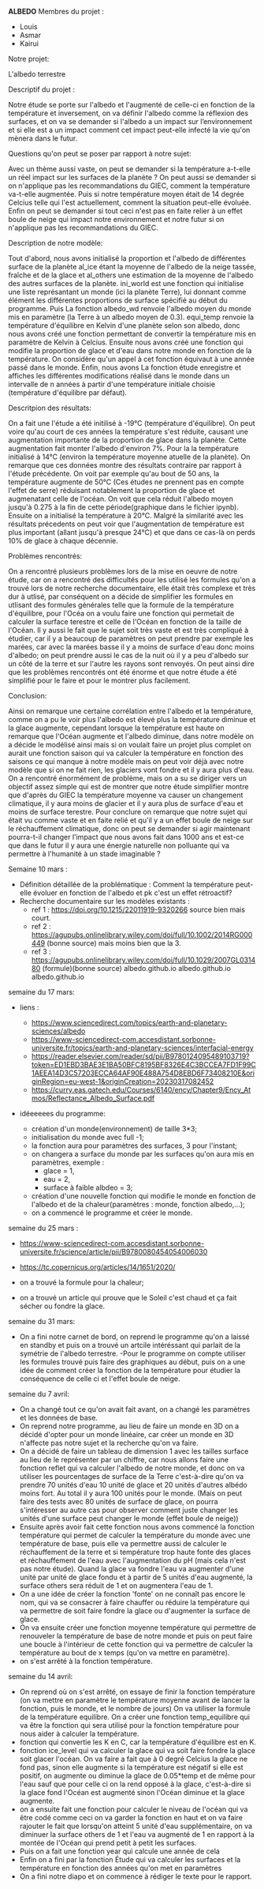  **ALBEDO**
 Membres du projet :
 - Louis
 - Asmar
 - Kairui



Notre projet:

L'albedo terrestre

Descriptif du projet :

Notre étude se porte sur l'albedo et l'augmenté de celle-ci en fonction de la température et inversement, on va définir l'albedo comme la réflexion des surfaces, et on va se demander si l'albedo a un impact sur l’environnement et si elle est a un impact comment cet impact peut-elle infecté la vie qu'on mènera dans le futur.

Questions qu'on peut se poser par rapport à notre sujet:

Avec un thème aussi vaste, on peut se demander si la température a-t-elle un réel impact sur les surfaces de la planète ? On peut aussi se demander si on n'applique pas les recommandations du GIEC, comment la température va-t-elle augmentée. Puis si notre température moyen était de 14 degrée Celcius telle qui l'est actuellement, comment la situation peut-elle évoluée. Enfin on peut se demander si tout ceci n'est pas en faite relier à un effet boule de neige qui impact notre environnement et notre futur si on n'applique pas les recommandations du GIEC.

Description de notre modèle:

Tout d'abord, nous avons initialisé la proportion et l'albedo de différentes surface de la planète al_ice étant la moyenne de l'albedo de la neige tassée, fraîche et de la glace et al_others une estimation de la moyenne de l'albedo des autres surfaces de la planète. ini_world est une fonction qui initialise une liste représantant un monde (ici la planète Terre), lui donnant comme élément les différentes proportions de surface spécifié au début du programme. Puis La fonction albedo_wd renvoie l'albedo moyen du monde mis en paramètre (la Terre à un albedo moyen de 0.3). equi_temp renvoie la température d'équilibre en Kelvin d'une planète selon son albedo, donc nous avons créé une fonction permettant de convertir la température mis en paramètre de Kelvin à Celcius. Ensuite nous avons créé une fonction qui modifie la proportion de glace et d'eau dans notre monde en fonction de la température. On considère qu'un appel à cet fonction équivaut à une année passé dans le monde. Enfin, nous avons La fonction étude enregistre et affiches les différentes modifications réalisé dans le monde dans un intervalle de n années à partir d'une température initiale choisie (température d'équilibre par défaut).

Descritpion des résultats:

 On a fait une l'étude a été initilisé à -19°C (température d'équilibre). On peut voire qu'au court de ces années la température s'est réduite, causant une augmentation importante de la proportion de glace dans la planète. Cette augmentation fait monter l'albedo d'environ 7%. Pour la la température initialisé à 14°C (environ la température moyenne atuelle de la planète). On remarque que ces données montre des résultats contraire par rapport à l'étude précédente. On voit par exemple qu'au bout de 50 ans, la température augmente de 50°C (Ces études ne prennent pas en compte l'effet de serre) réduisant notablement la proportion de glace et augmenatant celle de l'océan. On voit que cela réduit l'albedo moyen jusqu'à 0.275 à la fin de cette période(graphique dans le fichier ipynb). Ensuite on a initialisé la température à 20°C. Malgré la similarité avec les résultats précedents on peut voir que l'augmentation de température est plus important (allant jusqu'à presque 24°C) et que dans ce cas-là on perds 10% de glace à chaque décennie.



Problèmes rencontrés:

On a rencontré plusieurs problèmes lors de la mise en oeuvre de notre étude, car on a rencontré des difficultés pour les utilisé les formules qu'on a trouvé lors de notre recherche documentaire, elle était très complexe et très dur à utlisé, par conséquent on a décide de simplifier les formules en utlisant des formules générales telle que la formule de la température d'équilibre, pour l'Océa on a voulu faire une fonction qui permetait de calculer la surface terestre et celle de l'Océan en fonction de la taille de l'Océan. Il y aussi le fait que le sujet soit très vaste et est très compliqué à étudier, car il y a beaucoup de paramètres on peut prendre par exemple les marées, car avec la marées basse il y a moins de surface d'eau donc moins d'albedo; on peut prendre aussi le cas de la nuit où il y a peu d'albedo sur un côté de la terre et sur l'autre les rayons sont renvoyés. On peut ainsi dire que les problèmes rencontrés ont été énorme et que notre étude a été simplifié pour le faire et pour le montrer plus facilement.

Conclusion:

Ainsi on remarque une certaine corrélation entre l'albedo et la température, comme on a pu le voir plus l'albedo est élevé plus la température diminue et la glace augmente, cependant lorsque la température est haute on remarque que l'Océan augmente et l'albedo diminue, dans notre modèle on a décide le modélisé ainsi mais si on voulait faire un projet plus complet on aurait une fonction saison qui va calculer la température en fonction des saisons ce qui manque à notre modèle mais on peut voir déjà avec notre modèle que si on ne fait rien, les glaciers vont fondre et il y aura plus d'eau. On a rencontré énormément de problème, mais on a su se diriger vers un objectif assez simple qui est de montrer que notre étude simplifier montre que d'après du GIEC la température moyenne va causer un changement climatique, il y aura moins de glacier et il y aura plus de surface d'eau et moins de surface terestre. Pour conclure on remarque que notre sujet qui était vu comme vaste et en faite relié et qu'il y a un effet boule de neige sur le réchauffement climatique, donc on peut se demander si agir maintenant pourra-t-il changer l'impact que nous avons fait dans 1000 ans et est-ce que dans le futur il y aura une énergie naturelle non polluante qui va permettre à l'humanité à un stade imaginable ?



Semaine 10 mars :
- Définition détaillée de la problématique : Comment la température peut-elle évoluer en fonction de l'albedo et pk c'est un effet rétroactif?
- Recherche documentaire sur les modèles existants :
  - ref 1 : https://doi.org/10.1215/22011919-9320266 source bien mais court.
  - ref 2 : https://agupubs.onlinelibrary.wiley.com/doi/full/10.1002/2014RG000449 (bonne source) mais moins bien que la 3.
  - ref 3 : https://agupubs.onlinelibrary.wiley.com/doi/full/10.1029/2007GL031480  (formule)(bonne source) albedo.github.io albedo.github.io albedo.github.io

semaine du 17 mars:
- liens :
  - https://www.sciencedirect.com/topics/earth-and-planetary-sciences/albedo
  - https://www-sciencedirect-com.accesdistant.sorbonne-universite.fr/topics/earth-and-planetary-sciences/interfacial-energy
  - https://reader.elsevier.com/reader/sd/pii/B9780124095489103719?token=ED1EBD3BAE3E1BA50BFC8195BF8326E4C3BCCEA7FD1F99C1AEEA14D3C57203ECCA64AF90E488A754D8EBD6F73408210E&originRegion=eu-west-1&originCreation=20230317082452
  - https://curry.eas.gatech.edu/Courses/6140/ency/Chapter9/Ency_Atmos/Reflectance_Albedo_Surface.pdf

- idéeeeees du programme: 
  - création d'un monde(environnement) de taille 3\*3;
  - initialisation du monde avec full -1;
  - la fonction aura pour paramètres des surfaces, 3 pour l'instant;
  - on changera a surface du monde par les surfaces qu'on aura mis en paramètres, exemple :
     - glace = 1,
     - eau = 2,
     - surface à faible albdeo = 3;
  - création d'une nouvelle fonction qui modifie le monde en fonction de l'albedo et de la chaleur(paramètres : monde, fonction albedo,...);
  - on a commencé le programme et créer le monde.

semaine du 25 mars :
- https://www-sciencedirect-com.accesdistant.sorbonne-universite.fr/science/article/pii/B9780080454054006030
- https://tc.copernicus.org/articles/14/1651/2020/

- on a trouvé la formule pour la chaleur;
- on a trouvé un article qui prouve que le Soleil c'est chaud et ça fait sécher ou fondre la glace. 

semaine du 31 mars:
- On a fini notre carnet de bord, on reprend le programme qu'on a laissé en standby et puis on a trouvé un artcile intéréssant qui parlait de la symétrie de l'albedo terrestre.
-Pour le programme on compte utiliser les formules trouvé puis faire des graphiques au début, puis on a une idée de comment créer la fonction de la température pour étudier la conséquence de celle ci et l'effet boule de neige. 

semaine du 7 avril:

- On a changé tout ce qu'on avait fait avant, on a changé les paramètres et les données de base.
- On reprend notre programme, au lieu de faire un monde en 3D on a décidé d'opter pour un monde linéaire, car créer un monde en 3D n'affecte pas notre sujet et la recherche qu'on va faire.
- On a décidé de faire un tableau de dimension 1 avec les tailles surface au lieu de le représenter par un chiffre, car nous allons faire une fonction reflet qui va calculer l'albedo de notre monde, et donc on va utiliser les pourcentages de surface de la Terre c'est-à-dire qu'on va prendre 70 unités d'eau 10 unité de glace et 20 unités d'autres albédo moins fort. Au total il y aura 100 unités pour le monde. (Mais on peut faire des tests avec 80 unités de surface de glace, on pourra s'intéresser au autre cas pour observer comment juste changer les unités d'une surface peut changer le monde (effet boule de neige))
- Ensuite après avoir fait cette fonction nous avons commencé la fonction température qui permet de calculer la température du monde avec une température de base, puis elle va permettre aussi de calculer le réchauffement de la terre et si température trop haute fonte des glaces et réchauffement de l'eau avec l'augmentation du pH (mais cela n'est pas notre étude). Quand la glace va fondre l'eau va augmenter d'une unité par unité de glace fondu et à partir de 5 unités d'eau augmenté, la surface others sera réduit de 1 et on augmentera l'eau de 1.
- On a une idée de créer la fonction 'fonte' on ne connaît pas encore le nom, qui va se consacrer à faire chauffer ou réduire la température qui va permettre de soit faire fondre la glace ou d'augmenter la surface de glace.
- On va ensuite créer une fonction moyenne température qui permettre de renouveler la température de base de notre monde et puis on peut faire une boucle à l'intérieur de cette fonction qui va permettre de calculer la température au bout de x temps (qu'on va mettre en paramètre).
- on s'est arrêté à la fonction température.

semaine du 14 avril:

- On reprend où on s'est arrêté, on essaye de finir la fonction température (on va mettre en paramètre le température moyenne avant de lancer la fonction, puis le monde, et le nombre de jours) On va utiliser la formule de la température equilibre. On a créer une fonction temp_equilibre qui va être la fonction qui sera utilisé pour la fonction température pour nous aider à calculer la température. 
- fonction qui convertie les K en C, car la température d'équilibre est en K.
- fonction ice_level qui va calculer la glace qui va soit faire fondre la glace soit glacer l'océan. On va faire a fait que à 0 degré Celcius la glace ne fond pas, sinon elle augmente si la température est négatif si elle est positif, on augmente ou diminue la glace de 0.05*temp et de même pour l'eau sauf que pour celle ci on la rend opposé à la glace, c'est-à-dire si la glace fond l'Océan est augmenté sinon l'Océan diminue et la glace augmente.
- on a ensuite fait une fonction pour calculer le niveau de l'océan qui va être codé comme ceci on va garder la fonction en haut et on va faire rajouter le fait que lorsqu'on atteint 5 unité d'eau supplémentaire, on va diminuer la surface others de 1 et l'eau va augmenté de 1 en rapport à la montée de l'Océan qui prend petit à petit les surfaces.
- Puis on a fait une fonction year qui calcule une année de cela
- Enfin on a fini par la fonction Étude qui va calculer les surfaces et la température en fonction des années qu'on met en paramètres
- On a fini notre diapo et on commence à rédiger le texte pour le rapport.
